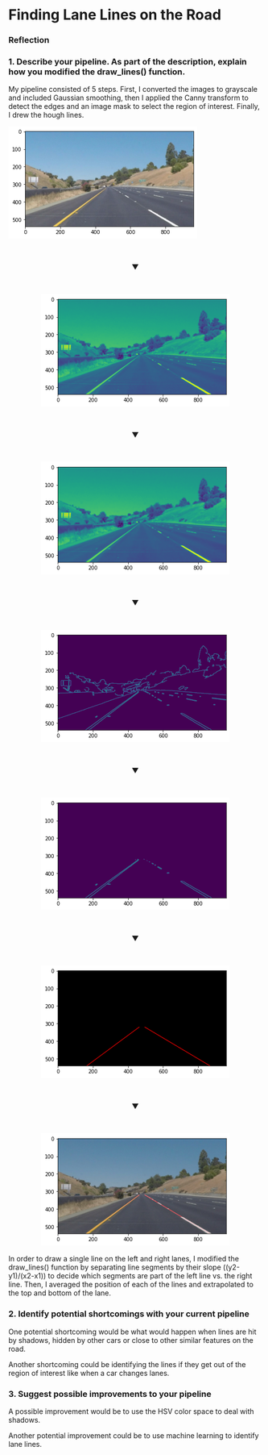 # **Finding Lane Lines on the Road** 

### Reflection

### 1. Describe your pipeline. As part of the description, explain how you modified the draw_lines() function.

My pipeline consisted of 5 steps. First, I converted the images to grayscale and included Gaussian smoothing, then I applied the Canny transform to detect the edges and an image mask to select the region of interest. Finally, I drew the hough lines.

<p align="center">
<div>

<img alt="Step 0" src="./steps/step0.png">

</div>

</p>
<br>
<p align="center">
▼
</p>
<br>
<p align="center">

<img alt="Step 1" src="./steps/step1.png">

</p>
<br>
<p align="center">
▼
</p>
<br>
<p align="center">

<img alt="Step 2" src="./steps/step2.png">

</p>
<br>
<p align="center">
▼
</p>
<br>
<p align="center">

<img alt="Step 3" src="./steps/step3.png">

</p>
<br>
<p align="center">
▼
</p>
<br>
<p align="center">

<img alt="Step 4" src="./steps/step4.png">

</p>
<br>
<p align="center">
▼
</p>
<br>
<p align="center">

<img alt="Step 5" src="./steps/step5.png">

</p>
<br>
<p align="center">
▼
</p>
<br>
<p align="center">

<img alt="Final image" src="./steps/step6.png">

</p>

In order to draw a single line on the left and right lanes, I modified the draw_lines() function by separating line segments by their slope ((y2-y1)/(x2-x1)) to decide which segments are part of the left line vs. the right line. Then, I averaged the position of each of the lines and extrapolated to the top and bottom of the lane.


### 2. Identify potential shortcomings with your current pipeline


One potential shortcoming would be what would happen when lines are hit by shadows, hidden by other cars or close to other similar features on the road. 

Another shortcoming could be identifying the lines if they get out of the region of interest like when a car changes lanes.


### 3. Suggest possible improvements to your pipeline

A possible improvement would be to use the HSV color space to deal with shadows.

Another potential improvement could be to use machine learning to identify lane lines.
